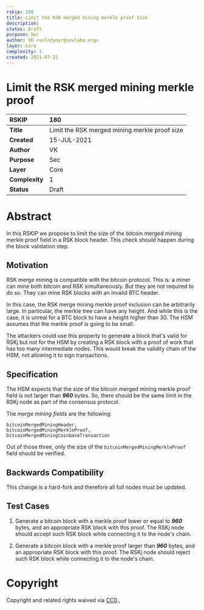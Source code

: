 ```yaml
---
rskip: 180
title: Limit the RSK merged mining merkle proof size
description: 
status: Draft
purpose: Sec
author: VK <volodymyr@iovlabs.org>
layer: Core
complexity: 1
created: 2021-07-15
---
```


# Limit the RSK merged mining merkle proof


|RSKIP          | 180 |
| :------------ |:-------------|
|**Title**      |Limit the RSK merged mining merkle proof size|
|**Created**    |15-JUL-2021 |
|**Author**     |VK |
|**Purpose**    |Sec |
|**Layer**      |Core |
|**Complexity** |1 |
|**Status**     |Draft |


# **Abstract**

In this RSKIP we propose to limit the size of the bitcoin merged mining merkle proof field in a RSK block header.
This check should happen during the block validation step.

## Motivation

RSK merge mining is compatible with the bitcoin protocol. This is: a miner can mine both bitcoin and RSK simultaneously.
But they are not required to do so. They can mine RSK blocks with an invalid BTC header.

In this case, the RSK merge mining merkle proof inclusion can be arbitrarily large. In particular, the merkle tree can have any height.
And while this is the case, it is unreal for a BTC block to have a height higher than 30.
The HSM assumes that the merkle proof is going to be small.

The attackers could use this property to generate a block that's valid for RSKj but not for the HSM by creating a RSK block with a proof of work that has too many intermediate nodes.
This would break the validity chain of the HSM, not allowing it to sign transactions.

## Specification

The HSM expects that the size of the bitcoin merged mining merkle proof field is not larger than ***960*** bytes.
So, there should be the same limit in the RSKj node as part of the consensus protocol.

The *merge mining fields* are the following:

```
bitcoinMergedMiningHeader,
bitcoinMergedMiningMerkleProof,
bitcoinMergedMiningCoinbaseTransaction
```

Out of those three, only the size of the `bitcoinMergedMiningMerkleProof` field should be verified.

## Backwards Compatibility

This change is a hard-fork and therefore all full nodes must be updated.

## Test Cases

1. Generate a bitcoin block with a merkle proof lower or equal to ***960*** bytes, and an appropriate RSK block with this proof.
   The RSKj node should accept such RSK block while connecting it to the node's chain.

2. Generate a bitcoin block with a merkle proof larger than ***960*** bytes, and an appropriate RSK block with this proof.
   The RSKj node should reject such RSK block while connecting it to the node's chain.

# **Copyright**

Copyright and related rights waived via [CC0](https://creativecommons.org/publicdomain/zero/1.0/).,
